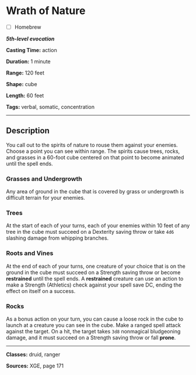 # Wrath of Nature

- [ ] Homebrew

***5th-level evocation***

**Casting Time:** action

**Duration:** 1 minute

**Range:** 120 feet

**Shape:** cube

**Length:** 60 feet

**Tags:** verbal, somatic, concentration

---

## Description
You call out to the spirits of nature to rouse them against your enemies.
Choose a point you can see within range.
The spirits cause trees, rocks, and grasses in a 60-foot cube centered on that point to become animated until the spell ends.

### Grasses and Undergrowth
Any area of ground in the cube that is covered by grass or undergrowth is difficult terrain for your enemies.

### Trees
At the start of each of your turns, each of your enemies within 10 feet of any tree in the cube must succeed on a Dexterity saving throw or take `4d6` slashing damage from whipping branches.

### Roots and Vines
At the end of each of your turns, one creature of your choice that is on the ground in the cube must succeed on a Strength saving throw or become **restrained** until the spell ends.
A **restrained** creature can use an action to make a Strength (Athletics) check against your spell save DC, ending the effect on itself on a success.

### Rocks
As a bonus action on your turn, you can cause a loose rock in the cube to launch at a creature you can see in the cube.
Make a ranged spell attack against the target.
On a hit, the target takes `3d8` nonmagical bludgeoning damage, and it must succeed on a Strength saving throw or fall **prone**.

---

**Classes:** druid, ranger

**Sources:** XGE, page 171
